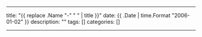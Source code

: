 ---

title: "{{ replace .Name "-" " " | title }}"
date: {{ .Date | time.Format "2006-01-02" }}
description: ""
tags: []
categories: []

---